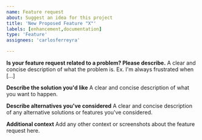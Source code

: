 ```yaml
---
name: Feature request
about: Suggest an idea for this project
title: 'New Proposed Feature "X"'
labels: [enhancement,documentation]
type: 'Feature'
assignees: 'carlosferreyra'

---
```


**Is your feature request related to a problem? Please describe.**
A clear and concise description of what the problem is. Ex. I'm always frustrated when [...]

**Describe the solution you'd like**
A clear and concise description of what you want to happen.

**Describe alternatives you've considered**
A clear and concise description of any alternative solutions or features you've considered.

**Additional context**
Add any other context or screenshots about the feature request here.
